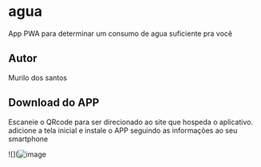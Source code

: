 # agua
App PWA para determinar um consumo de agua suficiente pra você

## Autor
Murilo dos santos
## Download do APP
Escaneie  o QRcode para ser direcionado ao site que hospeda o aplicativo. adicione a tela inicial e instale o APP seguindo as informações ao seu smartphone

![](![image](https://github.com/user-attachments/assets/5d779630-51a0-4f37-b7d3-bf60b3758b90)


